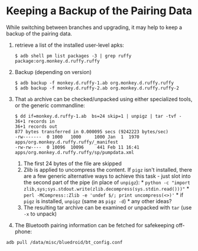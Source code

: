 # Keeping a Backup of the Pairing Data

While switching between branches and upgrading, it may help to keep a backup of the pairing data.
1.  retrieve a list of the installed user-level apks: 
    ```
    $ adb shell pm list packages -3 | grep ruffy
    package:org.monkey.d.ruffy.ruffy
    ```
1. Backup (depending on version)
   ```
   $ adb backup -f monkey.d.ruffy-1.ab org.monkey.d.ruffy.ruffy
   $ adb backup -f monkey.d.ruffy-2.ab org.monkey.d.ruffy.ruffy-2
   ```
1. That `ab` archive can be checked/unpacked using either specialized tools, or the generic commandline:
   ```
   $ dd if=monkey.d.ruffy-1.ab  bs=24 skip=1 | unpigz | tar -tvf -
   36+1 records in
   36+1 records out
   877 bytes transferred in 0.000095 secs (9242223 bytes/sec)
   -rw-------  0 1000   1000     1000 Jan  1  1970 apps/org.monkey.d.ruffy.ruffy/_manifest
   -rw-rw----  0 10096  10096     441 Feb 11 16:41 apps/org.monkey.d.ruffy.ruffy/sp/pumpdata.xml 
   ```
     1. The first 24 bytes of the file are skipped
     2. Zlib is applied to uncompress the content. If `pigz` isn't installed, there are a few generic alternative ways to achieve this task - just slot into the second part of the pipe (in place of `unpigz`):
       * `python -c "import zlib,sys;sys.stdout.write(zlib.decompress(sys.stdin.read()))"`
       * `perl -MCompress::Zlib -e 'undef $/; print uncompress(<>)'`
       * if `pigz` is installed, `unpigz` (same as `pigz -d`)
       * any other ideas? 
     3. The resulting tar archive can be examined or unpacked with `tar` (use `-x` to unpack)
     
 1. The Bluetooth pairing information can be fetched for safekeeping off-phone:
 ```
 adb pull /data/misc/bluedroid/bt_config.conf
 ```
